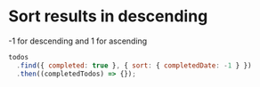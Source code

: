 # Sort results in descending

-1 for descending and 1 for ascending

```javascript
todos
  .find({ completed: true }, { sort: { completedDate: -1 } })
  .then((completedTodos) => {});
```
